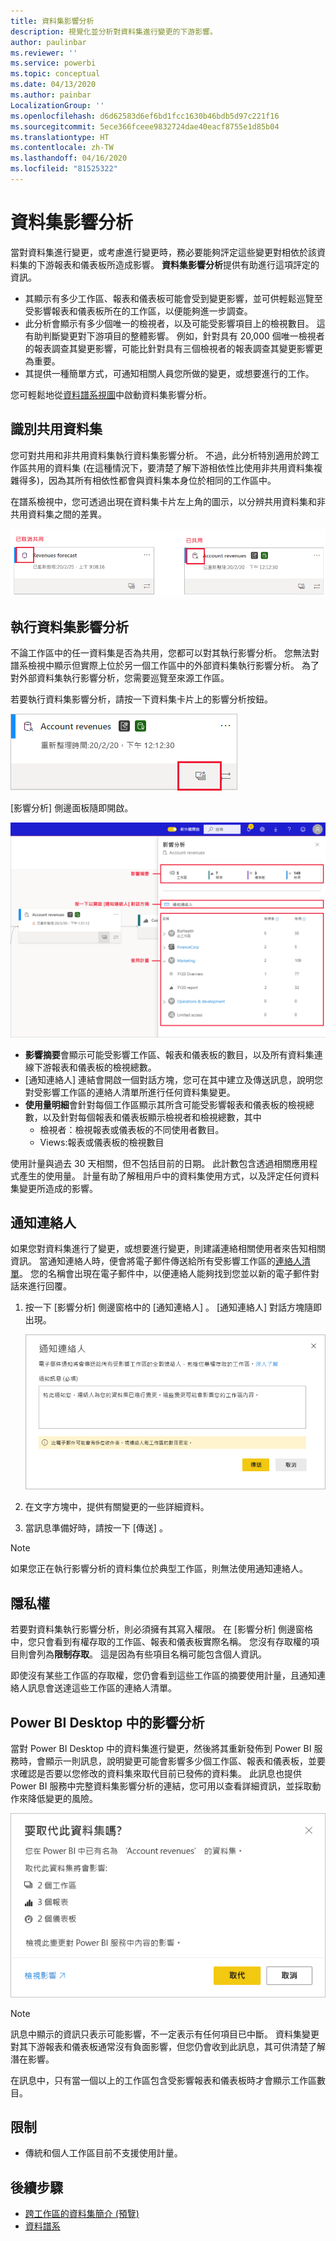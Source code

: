 ```yaml
---
title: 資料集影響分析
description: 視覺化並分析對資料集進行變更的下游影響。
author: paulinbar
ms.reviewer: ''
ms.service: powerbi
ms.topic: conceptual
ms.date: 04/13/2020
ms.author: painbar
LocalizationGroup: ''
ms.openlocfilehash: d6d62583d6ef6bd1fcc1630b46bdb5d97c221f16
ms.sourcegitcommit: 5ece366fceee9832724dae40eacf8755e1d85b04
ms.translationtype: HT
ms.contentlocale: zh-TW
ms.lasthandoff: 04/16/2020
ms.locfileid: "81525322"
---
```

# <a name="dataset-impact-analysis"></a>資料集影響分析

當對資料集進行變更，或考慮進行變更時，務必要能夠評定這些變更對相依於該資料集的下游報表和儀表板所造成影響。 **資料集影響分析**提供有助進行這項評定的資訊。
* 其顯示有多少工作區、報表和儀表板可能會受到變更影響，並可供輕鬆巡覽至受影響報表和儀表板所在的工作區，以便能夠進一步調查。
* 此分析會顯示有多少個唯一的檢視者，以及可能受影響項目上的檢視數目。 這有助判斷變更對下游項目的整體影響。 例如，針對具有 20,000 個唯一檢視者的報表調查其變更影響，可能比針對具有三個檢視者的報表調查其變更影響更為重要。
* 其提供一種簡單方式，可通知相關人員您所做的變更，或想要進行的工作。

您可輕鬆地從[資料譜系視圖](service-data-lineage.md)中啟動資料集影響分析。

## <a name="identifying-shared-datasets"></a>識別共用資料集

您可對共用和非共用資料集執行資料集影響分析。 不過，此分析特別適用於跨工作區共用的資料集 (在這種情況下，要清楚了解下游相依性比使用非共用資料集複雜得多)，因為其所有相依性都會與資料集本身位於相同的工作區中。

在譜系檢視中，您可透過出現在資料集卡片左上角的圖示，以分辨共用資料集和非共用資料集之間的差異。

![共用和非共用資料集圖示](media/service-dataset-impact-analysis/shared-unshared-icon.png)

## <a name="perform-dataset-impact-analysis"></a>執行資料集影響分析

不論工作區中的任一資料集是否為共用，您都可以對其執行影響分析。 您無法對譜系檢視中顯示但實際上位於另一個工作區中的外部資料集執行影響分析。 為了對外部資料集執行影響分析，您需要巡覽至來源工作區。

若要執行資料集影響分析，請按一下資料集卡片上的影響分析按鈕。

![資料集影響分析按鈕](media/service-dataset-impact-analysis/open-analysis-pane-button.png)

[影響分析] 側邊面板隨即開啟。

![資料集 [影響分析] 側邊面板](media/service-dataset-impact-analysis/service-impact-analysis-pane.png)

* **影響摘要**會顯示可能受影響工作區、報表和儀表板的數目，以及所有資料集連線下游報表和儀表板的檢視總數。
* [通知連絡人]  連結會開啟一個對話方塊，您可在其中建立及傳送訊息，說明您對受影響工作區的連絡人清單所進行任何資料集變更。 
* **使用量明細**會針對每個工作區顯示其所含可能受影響報表和儀表板的檢視總數，以及針對每個報表和儀表板顯示檢視者和檢視總數，其中
   * 檢視者：檢視報表或儀表板的不同使用者數目。
   * Views:報表或儀表板的檢視數目

使用計量與過去 30 天相關，但不包括目前的日期。 此計數包含透過相關應用程式產生的使用量。 計量有助了解租用戶中的資料集使用方式，以及評定任何資料集變更所造成的影響。

## <a name="notify-contacts"></a>通知連絡人

如果您對資料集進行了變更，或想要進行變更，則建議連絡相關使用者來告知相關資訊。 當通知連絡人時，便會將電子郵件傳送給所有受影響工作區的[連絡人清單](../service-create-the-new-workspaces.md#workspace-contact-list)。 您的名稱會出現在電子郵件中，以便連絡人能夠找到您並以新的電子郵件對話來進行回覆。 

1. 按一下 [影響分析] 側邊窗格中的 [通知連絡人]  。 [通知連絡人] 對話方塊隨即出現。

   ![[通知連絡人] 對話方塊](media/service-dataset-impact-analysis/notify-contacts-dialog.png)

1. 在文字方塊中，提供有關變更的一些詳細資料。
1. 當訊息準備好時，請按一下 [傳送]  。

> [!NOTE]
> 如果您正在執行影響分析的資料集位於典型工作區，則無法使用通知連絡人。

## <a name="privacy"></a>隱私權

若要對資料集執行影響分析，則必須擁有其寫入權限。 在 [影響分析] 側邊窗格中，您只會看到有權存取的工作區、報表和儀表板實際名稱。 您沒有存取權的項目則會列為**限制存取**。 這是因為有些項目名稱可能包含個人資訊。

即使沒有某些工作區的存取權，您仍會看到這些工作區的摘要使用計量，且通知連絡人訊息會送達這些工作區的連絡人清單。

## <a name="impact-analysis-from-power-bi-desktop"></a>Power BI Desktop 中的影響分析

當對 Power BI Desktop 中的資料集進行變更，然後將其重新發佈到 Power BI 服務時，會顯示一則訊息，說明變更可能會影響多少個工作區、報表和儀表板，並要求確認是否要以您修改的資料集來取代目前已發佈的資料集。 此訊息也提供 Power BI 服務中完整資料集影響分析的連結，您可用以查看詳細資訊，並採取動作來降低變更的風險。

![Power BI Desktop 中的資料集影響分析訊息](media/service-dataset-impact-analysis/service-dataset-impact-analysis-desktop-warning.png)

> [!NOTE]
> 訊息中顯示的資訊只表示可能影響，不一定表示有任何項目已中斷。 資料集變更對其下游報表和儀表板通常沒有負面影響，但您仍會收到此訊息，其可供清楚了解潛在影響。
>
>在訊息中，只有當一個以上的工作區包含受影響報表和儀表板時才會顯示工作區數目。

## <a name="limitations"></a>限制

* 傳統和個人工作區目前不支援使用計量。

## <a name="next-steps"></a>後續步驟

* [跨工作區的資料集簡介 (預覽)](../service-datasets-across-workspaces.md)
* [資料譜系](service-data-lineage.md)
